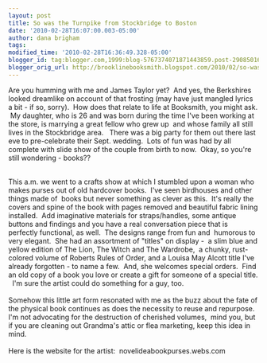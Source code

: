 ```yaml
---
layout: post
title: So was the Turnpike from Stockbridge to Boston
date: '2010-02-28T16:07:00.003-05:00'
author: dana brigham
tags: 
modified_time: '2010-02-28T16:36:49.328-05:00'
blogger_id: tag:blogger.com,1999:blog-5767374071871443859.post-2908501638887653921
blogger_orig_url: http://brooklinebooksmith.blogspot.com/2010/02/so-was-turnpike-from-stockbridge-to.html
---
```


Are you humming with me and James Taylor yet?  And yes, the Berkshires looked dreamlike on account of that frosting (may have just mangled lyrics a bit - if so, sorry).  How does that relate to life at Booksmith, you might ask.  My daughter, who is 26 and was born during the time I've been working at the store, is marrying a great fellow who grew up  and whose family all still lives in the Stockbridge area.   There was a big party for them out there last eve to pre-celebrate their Sept. wedding.  Lots of fun was had by all complete with slide show of the couple from birth to now.  Okay, so you're still wondering - books??<div><br /></div><div>This a.m. we went to a crafts show at which I stumbled upon a woman who makes purses out of old hardcover books.  I've seen birdhouses and other things made of  books but never something as clever as this.  It's really the covers and spine of the book with pages removed and beautiful fabric lining installed.  Add imaginative materials for straps/handles, some antique buttons and findings and you have a real conversation piece that is perfectly functional, as well.  The designs range from fun and  humorous to very elegant.  She had an assortment of "titles" on display -  a slim blue and yellow edition of The Lion, The Witch and The Wardrobe,  a chunky, rust-colored volume of Roberts Rules of Order, and a Louisa May Alcott title I've already forgotten - to name a few.  And, she welcomes special orders.  Find an old copy of a book you love or create a gift for someone of a special title.   I'm sure the artist could do something for a guy, too.</div><div><br /></div><div>Somehow this little art form resonated with me as the buzz about the fate of the physical book continues as does the necessity to reuse and repurpose.   I'm not advocating for the destruction of cherished volumes,  mind you, but if you are cleaning out Grandma's attic or flea marketing, keep this idea in mind.</div><div><br /></div><div>Here is the website for the artist:  novelideabookpurses.webs.com</div>